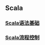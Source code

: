 ## Scala 

### [Scala语法基础](./src/main/scala/scalabasic/README.md)
### [Scala流程控制](./src/main/scala/workflow/README.md)
